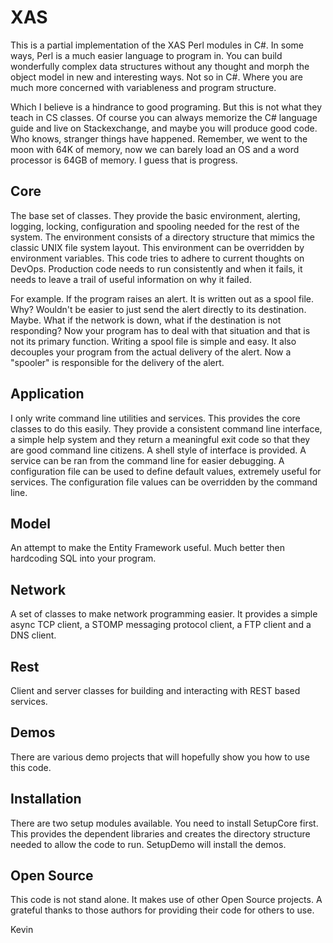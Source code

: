 # XAS

This is a partial implementation of the XAS Perl modules in C#. In some ways, Perl is a much easier language to program in. 
You can build wonderfully complex data structures without any thought and morph the object model in new and interesting ways. 
Not so in C#. Where you are much more concerned with variableness and program structure. 

Which I believe is a hindrance to good programing. But this is not what they teach in CS classes. Of course you can always 
memorize the C# language guide and live on Stackexchange, and maybe you will produce good code. Who knows, stranger things 
have happened. Remember, we went to the moon with 64K of memory, now we can barely load an OS and a word processor is 64GB 
of memory. I guess that is progress. 

## Core

The base set of classes. They provide the basic environment, alerting, logging, locking, configuration and spooling needed 
for the rest of the system. The environment consists of a directory structure that mimics the classic UNIX file system layout.
This environment can be overridden by environment variables. This code tries to adhere to current thoughts on DevOps. 
Production code needs to run consistently and when it fails, it needs to leave a trail of useful information on why it failed. 

For example. If the program raises an alert. It is written out as a spool file. Why? Wouldn't be easier to just send the alert
directly to its destination. Maybe. What if the network is down, what if the destination is not responding? Now your program
has to deal with that situation and that is not its primary function. Writing a spool file is simple and easy. It also 
decouples your program from the actual delivery of the alert. Now a "spooler" is responsible for the delivery of the alert.

## Application

I only write command line utilities and services. This provides the core classes to do this easily. They provide a consistent 
command line interface, a simple help system and they return a meaningful exit code so that they are good command line citizens.
A shell style of interface is provided. A service can be ran from the command line for easier debugging. A configuration 
file can be used to define default values, extremely useful for services. The configuration file values can be overridden by 
the command line.

## Model

An attempt to make the Entity Framework useful. Much better then hardcoding SQL into your program.

## Network

A set of classes to make network programming easier. It provides a simple async TCP client, a STOMP messaging protocol client, 
a FTP client and a DNS client.

## Rest

Client and server classes for building and interacting with REST based services.

## Demos

There are various demo projects that will hopefully show you how to use this code.

## Installation

There are two setup modules available. You need to install SetupCore first. This provides the dependent libraries and creates 
the directory structure needed to allow the code to run. SetupDemo will install the demos.

## Open Source

This code is not stand alone. It makes use of other Open Source projects. A grateful thanks to those authors for providing their code
for others to use. 

Kevin


